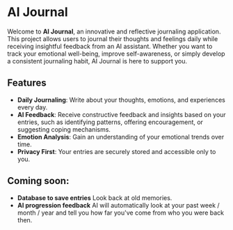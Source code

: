 # AI Journal

Welcome to **AI Journal**, an innovative and reflective journaling application. This project allows users to journal their thoughts and feelings daily while receiving insightful feedback from an AI assistant. Whether you want to track your emotional well-being, improve self-awareness, or simply develop a consistent journaling habit, AI Journal is here to support you.

## Features

- **Daily Journaling**: Write about your thoughts, emotions, and experiences every day.
- **AI Feedback**: Receive constructive feedback and insights based on your entries, such as identifying patterns, offering encouragement, or suggesting coping mechanisms.
- **Emotion Analysis**: Gain an understanding of your emotional trends over time.
- **Privacy First**: Your entries are securely stored and accessible only to you.

## Coming soon:

- **Database to save entries** Look back at old memories.
- **AI progression feedback** AI will automatically look at your past week / month / year and tell you how far you've come from who you were back then.